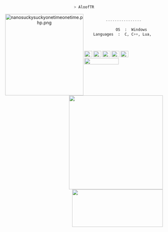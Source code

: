<center>

<p align="middle">

```bash

> AloofTR

```
<img src="https://imgur.com/xva0kra.png" align="left" src="https://i.pinimg.com/originals/96/a0/fc/96a0fce84427fedab035cc02f68332a3.jpg" alt="nanosuckysuckyonetimeonetime.php.png" width="250" height="260">

```py

----------------

       OS  :  Windows
Languages  :  C, C++, Lua, 
  
```


<p align="left">
  &nbsp; &nbsp; &nbsp; &nbsp; &nbsp;&nbsp; &nbsp; &nbsp; &nbsp; &nbsp;&nbsp; &nbsp; &nbsp; &nbsp; &nbsp; &nbsp; &nbsp; &nbsp; &nbsp; &nbsp; &nbsp;&nbsp; &nbsp; &nbsp; &nbsp; &nbsp;&nbsp; &nbsp; &nbsp; &nbsp; &nbsp;
  <img alt="#474342" src="https://via.placeholder.com/15/FFFF00/000000?text=+" width="25" height="20" />
  <img alt="#fbedf6" src="https://via.placeholder.com/15/000000/000000?text=+" width="25" height="20" />
  <img alt="#c9594d" src="https://via.placeholder.com/15/ADD8E6/000000?text=+" width="25" height="20" />
  <img alt="#f8b9b2" src="https://via.placeholder.com/15/FFFFFF/000000?text=+" width="25" height="20" />
  <img alt="#f8b9b2" src="https://via.placeholder.com/15/800080/000000?text=+" width="25" height="20" />
	<img src="https://komarev.com/ghpvc/?username=psauxx&style=flat-square" width="110" height="20" ><br><br>
	<img align="right" width="300" src="https://github-readme-stats.vercel.app/api?username=alooftr&show_icons=true&theme=radical" />
	<img width="290" height="120" align="right" src="https://github-readme-stats-eight-theta.vercel.app/api/top-langs/?username=alooftr&theme=radical&layout=compact&exclude_lang=java+r" /> 
</p>

	


<p align="middle">
	


</p>
